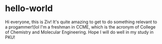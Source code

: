# hello-world

Hi everyone, this is Ziv!
It's quite amazing to get to do something relevant to a progammer!(lol
I'm a freshman in CCME, which is the acronym of College of Chemistry and Molecular Engineering.
Hope I will do well in my study in PKU!

